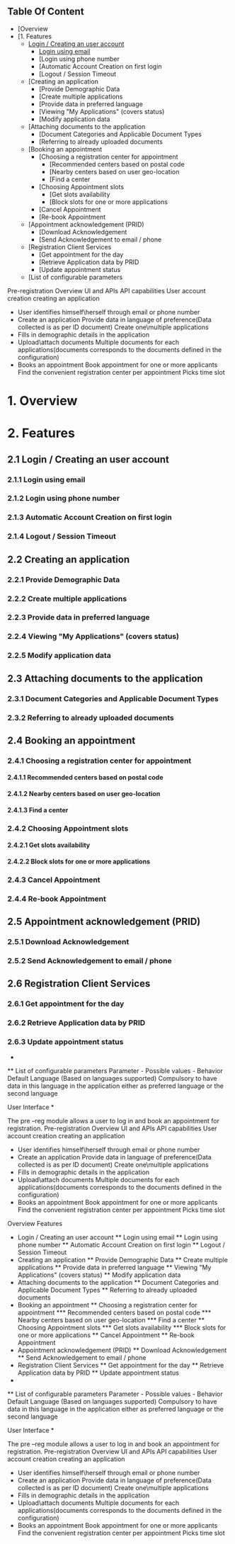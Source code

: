 ## Table Of Content

* [Overview
* [1. Features
  * [Login / Creating an user account]()
    * [Login using email]()
    * [Login using phone number
    * [Automatic Account Creation on first login
    * [Logout / Session Timeout
  * [Creating an application
    * [Provide Demographic Data
    * [Create multiple applications
    * [Provide data in preferred language
    * [Viewing "My Applications" (covers status)
    * [Modify application data
  * [Attaching documents to the application
    * [Document Categories and Applicable Document Types
    * [Referring to already uploaded documents
  * [Booking an appointment
    * [Choosing a registration center for appointment
      * [Recommended centers based on postal code
      * [Nearby centers based on user geo-location
      * [Find a center
    * [Choosing Appointment slots
      * [Get slots availability
      * [Block slots for one or more applications
    * [Cancel Appointment
    * [Re-book Appointment
  * [Appointment acknowledgement (PRID)
    * [Download Acknowledgement
    * [Send Acknowledgement to email / phone
  * [Registration Client Services
    * [Get appointment for the day
    * [Retrieve Application data by PRID
    * [Update appointment status
  * [List of configurable parameters


Pre-registration Overview
UI and APIs
API capabilities 
User account creation
creating an application
* User identifies himself\herself through email or phone number
* Create an application
Provide data in language of preference(Data collected is as per ID document)
Create one\multiple applications
* Fills in demographic details in the application
* Upload\attach documents
Multiple documents for each applications(documents corresponds to the documents defined in the configuration)
* Books an appointment
Book appointment for one or more applicants
Find the convenient registration center per appointment
Picks time slot 










# 1. Overview
# 2. Features
## 2.1 Login / Creating an user account
### 2.1.1 Login using email
### 2.1.2 Login using phone number
### 2.1.3 Automatic Account Creation on first login
### 2.1.4 Logout / Session Timeout
## 2.2 Creating an application
### 2.2.1 Provide Demographic Data
### 2.2.2 Create multiple applications
### 2.2.3 Provide data in preferred language
### 2.2.4 Viewing "My Applications" (covers status)
### 2.2.5 Modify application data
## 2.3 Attaching documents to the application
### 2.3.1 Document Categories and Applicable Document Types
### 2.3.2 Referring to already uploaded documents
## 2.4 Booking an appointment
### 2.4.1 Choosing a registration center for appointment
#### 2.4.1.1 Recommended centers based on postal code
#### 2.4.1.2 Nearby centers based on user geo-location
#### 2.4.1.3 Find a center
### 2.4.2 Choosing Appointment slots
#### 2.4.2.1 Get slots availability
#### 2.4.2.2 Block slots for one or more applications
### 2.4.3 Cancel Appointment
### 2.4.4 Re-book Appointment
## 2.5 Appointment acknowledgement (PRID)
### 2.5.1 Download Acknowledgement
### 2.5.2 Send Acknowledgement to email / phone
## 2.6 Registration Client Services
### 2.6.1 Get appointment for the day
### 2.6.2 Retrieve Application data by PRID
### 2.6.3 Update appointment status
* 
** List of configurable parameters
Parameter - Possible values - Behavior
Default Language (Based on languages supported) Compulsory to have data in this language in the application either as preferred language or the second language


User Interface
* 


The pre –reg module allows a user to log in and book an appointment for registration.
Pre-registration Overview
UI and APIs
API capabilities 
User account creation
creating an application
* User identifies himself\herself through email or phone number
* Create an application
Provide data in language of preference(Data collected is as per ID document)
Create one\multiple applications
* Fills in demographic details in the application
* Upload\attach documents
Multiple documents for each applications(documents corresponds to the documents defined in the configuration)
* Books an appointment
Book appointment for one or more applicants
Find the convenient registration center per appointment
Picks time slot 






Overview
Features
* Login / Creating an user account
** Login using email
** Login using phone number
** Automatic Account Creation on first login
** Logout / Session Timeout
* Creating an application
** Provide Demographic Data
** Create multiple applications
** Provide data in preferred language
** Viewing "My Applications" (covers status)
** Modify application data
* Attaching documents to the application
** Document Categories and Applicable Document Types
** Referring to already uploaded documents
* Booking an appointment
** Choosing a registration center for appointment
*** Recommended centers based on postal code
*** Nearby centers based on user geo-location
*** Find a center
** Choosing Appointment slots
*** Get slots availability
*** Block slots for one or more applications
** Cancel Appointment
** Re-book Appointment
* Appointment acknowledgement (PRID)
** Download Acknowledgement
** Send Acknowledgement to email / phone
* Registration Client Services
** Get appointment for the day
** Retrieve Application data by PRID
** Update appointment status
* 
** List of configurable parameters
Parameter - Possible values - Behavior
Default Language (Based on languages supported) Compulsory to have data in this language in the application either as preferred language or the second language


User Interface
* 


The pre –reg module allows a user to log in and book an appointment for registration.
Pre-registration Overview
UI and APIs
API capabilities 
User account creation
creating an application
* User identifies himself\herself through email or phone number
* Create an application
Provide data in language of preference(Data collected is as per ID document)
Create one\multiple applications
* Fills in demographic details in the application
* Upload\attach documents
Multiple documents for each applications(documents corresponds to the documents defined in the configuration)
* Books an appointment
Book appointment for one or more applicants
Find the convenient registration center per appointment
Picks time slot 

